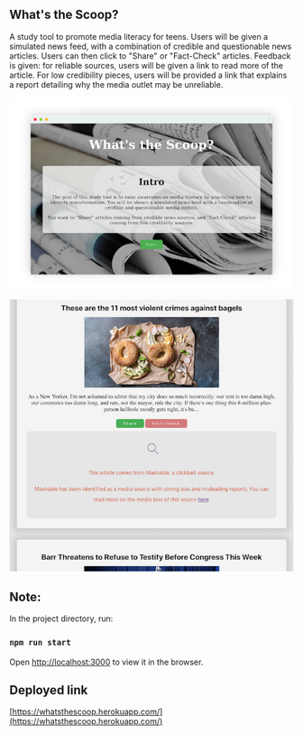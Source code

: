 ## What's the Scoop?
A study tool to promote media literacy for teens. Users will be given a simulated news feed, with a combination of credible and questionable news articles. Users can then click to "Share" or "Fact-Check" articles. Feedback is given: for reliable sources, users will be given a link to read more of the article. For low credibility pieces, users will be provided a link that explains a report detailing why the media outlet may be unreliable.

![Homepage](public/homepage.png "Homepage")

![Simulated Newsfeed](public/quizpage.png "Simulated Newsfeed")

## Note:

In the project directory, run:

### `npm run start`

Open [http://localhost:3000](http://localhost:3000) to view it in the browser.

## Deployed link
[https://whatsthescoop.herokuapp.com/](https://whatsthescoop.herokuapp.com/)